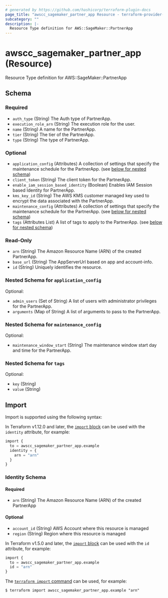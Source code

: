 ```yaml
---
# generated by https://github.com/hashicorp/terraform-plugin-docs
page_title: "awscc_sagemaker_partner_app Resource - terraform-provider-awscc"
subcategory: ""
description: |-
  Resource Type definition for AWS::SageMaker::PartnerApp
---
```


# awscc_sagemaker_partner_app (Resource)

Resource Type definition for AWS::SageMaker::PartnerApp



<!-- schema generated by tfplugindocs -->
## Schema

### Required

- `auth_type` (String) The Auth type of PartnerApp.
- `execution_role_arn` (String) The execution role for the user.
- `name` (String) A name for the PartnerApp.
- `tier` (String) The tier of the PartnerApp.
- `type` (String) The type of PartnerApp.

### Optional

- `application_config` (Attributes) A collection of settings that specify the maintenance schedule for the PartnerApp. (see [below for nested schema](#nestedatt--application_config))
- `client_token` (String) The client token for the PartnerApp.
- `enable_iam_session_based_identity` (Boolean) Enables IAM Session based Identity for PartnerApp.
- `kms_key_id` (String) The AWS KMS customer managed key used to encrypt the data associated with the PartnerApp.
- `maintenance_config` (Attributes) A collection of settings that specify the maintenance schedule for the PartnerApp. (see [below for nested schema](#nestedatt--maintenance_config))
- `tags` (Attributes List) A list of tags to apply to the PartnerApp. (see [below for nested schema](#nestedatt--tags))

### Read-Only

- `arn` (String) The Amazon Resource Name (ARN) of the created PartnerApp.
- `base_url` (String) The AppServerUrl based on app and account-info.
- `id` (String) Uniquely identifies the resource.

<a id="nestedatt--application_config"></a>
### Nested Schema for `application_config`

Optional:

- `admin_users` (Set of String) A list of users with administrator privileges for the PartnerApp.
- `arguments` (Map of String) A list of arguments to pass to the PartnerApp.


<a id="nestedatt--maintenance_config"></a>
### Nested Schema for `maintenance_config`

Optional:

- `maintenance_window_start` (String) The maintenance window start day and time for the PartnerApp.


<a id="nestedatt--tags"></a>
### Nested Schema for `tags`

Optional:

- `key` (String)
- `value` (String)

## Import

Import is supported using the following syntax:

In Terraform v1.12.0 and later, the [`import` block](https://developer.hashicorp.com/terraform/language/import) can be used with the `identity` attribute, for example:

```terraform
import {
  to = awscc_sagemaker_partner_app.example
  identity = {
    arn = "arn"
  }
}
```

<!-- schema generated by tfplugindocs -->
### Identity Schema

#### Required

- `arn` (String) The Amazon Resource Name (ARN) of the created PartnerApp

#### Optional

- `account_id` (String) AWS Account where this resource is managed
- `region` (String) Region where this resource is managed

In Terraform v1.5.0 and later, the [`import` block](https://developer.hashicorp.com/terraform/language/import) can be used with the `id` attribute, for example:

```terraform
import {
  to = awscc_sagemaker_partner_app.example
  id = "arn"
}
```

The [`terraform import` command](https://developer.hashicorp.com/terraform/cli/commands/import) can be used, for example:

```shell
$ terraform import awscc_sagemaker_partner_app.example "arn"
```
